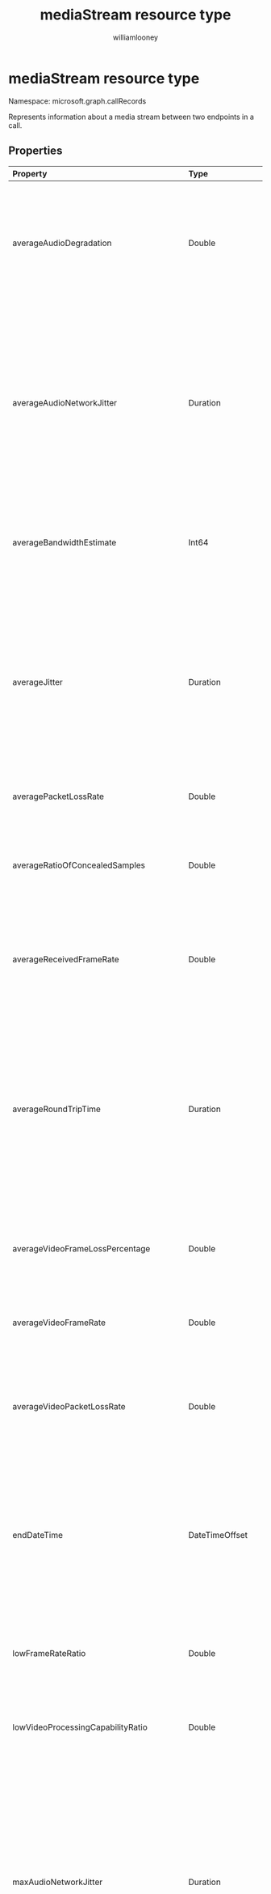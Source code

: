﻿---
title: "mediaStream resource type"
description: "The mediaStream type"
localization_priority: Normal
author: "williamlooney"
ms.prod: "cloud-communications"
doc_type: "resourcePageType"
---

# mediaStream resource type

Namespace: microsoft.graph.callRecords

Represents information about a media stream between two endpoints in a call.

## Properties

| Property                                 | Type                                             | Description                                                                                                                                                                                                                                                                       |
| :--------------------------------------- | :----------------------------------------------- | :-------------------------------------------------------------------------------------------------------------------------------------------------------------------------------------------------------------------------------------------------------------------------------- |
| averageAudioDegradation                  | Double                                           | Average Network Mean Opinion Score degradation for stream. Represents how much the network loss and jitter has impacted the quality of received audio.                                                                                                                            |
| averageAudioNetworkJitter                | Duration                                         | Average jitter for the stream computed as specified in [RFC 3550][], denoted in [ISO 8601][] format. For example, 1 second is denoted as `'PT1S'`, where 'P' is the duration designator, 'T' is the time designator, and 'S' is the second designator.                            |
| averageBandwidthEstimate                 | Int64                                            | Average estimated bandwidth available between two endpoints in bits per second.                                                                                                                                                                                                   |
| averageJitter                            | Duration                                         | Average jitter for the stream computed as specified in [RFC 3550][], denoted in [ISO 8601][] format. For example, 1 second is denoted as `'PT1S'`, where 'P' is the duration designator, 'T' is the time designator, and 'S' is the second designator.                            |
| averagePacketLossRate                    | Double                                           | Average packet loss rate for stream.                                                                                                                                                                                                                                              |
| averageRatioOfConcealedSamples           | Double                                           | Ratio of the number of audio frames with samples generated by packet loss concealment to the total number of audio frames.                                                                                                                                                        |
| averageReceivedFrameRate                 | Double                                           | Average frames per second received for all video streams computed over the duration of the session.                                                                                                                                                                               |
| averageRoundTripTime                     | Duration                                         | Average network propagation round-trip time computed as specified in [RFC 3550][], denoted in [ISO 8601][] format. For example, 1 second is denoted as `'PT1S'`, where 'P' is the duration designator, 'T' is the time designator, and 'S' is the second designator.              |
| averageVideoFrameLossPercentage          | Double                                           | Average percentage of video frames lost as displayed to the user.                                                                                                                                                                                                                 |
| averageVideoFrameRate                    | Double                                           | Average frames per second received for a video stream, computed over the duration of the session.                                                                                                                                                                                 |
| averageVideoPacketLossRate               | Double                                           | Average fraction of packets lost, as specified in [RFC 3550][], computed over the duration of the session.                                                                                                                                                                        |
| endDateTime                              | DateTimeOffset                                   | UTC time when the stream ended. The DateTimeOffset type represents date and time information using ISO 8601 format and is always in UTC time. For example, midnight UTC on Jan 1, 2014 would look like this: `'2014-01-01T00:00:00Z'`                                             |
| lowFrameRateRatio                        | Double                                           | Fraction of the call where frame rate is less than 7.5 frames per second.                                                                                                                                                                                                         |
| lowVideoProcessingCapabilityRatio        | Double                                           | Fraction of the call that the client is running less than 70% expected video processing capability.                                                                                                                                                                               |
| maxAudioNetworkJitter                    | Duration                                         | Maximum of audio network jitter computed over each of the 20 second windows during the session, denoted in [ISO 8601][] format. For example, 1 second is denoted as `'PT1S'`, where 'P' is the duration designator, 'T' is the time designator, and 'S' is the second designator. |
| maxJitter                                | Duration                                         | Maximum jitter for the stream computed as specified in RFC 3550, denoted in [ISO 8601][] format. For example, 1 second is denoted as `'PT1S'`, where 'P' is the duration designator, 'T' is the time designator, and 'S' is the second designator.                                |
| maxPacketLossRate                        | Double                                           | Maximum packet loss rate for the stream.                                                                                                                                                                                                                                          |
| maxRatioOfConcealedSamples               | Double                                           | Maximum ratio of packets concealed by the healer.                                                                                                                                                                                                                                 |
| maxRoundTripTime                         | Duration                                         | Maximum network propagation round-trip time computed as specified in [RFC 3550][], denoted in [ISO 8601][] format. For example, 1 second is denoted as `'PT1S'`, where 'P' is the duration designator, 'T' is the time designator, and 'S' is the second designator.              |
| packetUtilization                        | Int64                                            | Packet count for the stream.                                                                                                                                                                                                                                                      |
| postForwardErrorCorrectionPacketLossRate | Double                                           | Packet loss rate after FEC has been applied aggregated across all video streams and codecs.                                                                                                                                                                                       |
| startDateTime                            | DateTimeOffset                                   | UTC time when the stream started. The DateTimeOffset type represents date and time information using ISO 8601 format and is always in UTC time. For example, midnight UTC on Jan 1, 2014 would look like this: `'2014-01-01T00:00:00Z'`                                           |
| streamDirection                          | microsoft.graph.callRecords.mediaStreamDirection | Indicates the direction of the media stream. Possible values are: `callerToCallee`, `calleeToCaller`.                                                                                                                                                                             |
| streamId                                 | String                                           | Unique identifier for the stream.                                                                                                                                                                                                                                                 |
| wasMediaBypassed                         | Boolean                                          | True if the media stream bypassed the Mediation Server and went straight between client and PSTN Gateway/PBX, false otherwise.                                                                                                                                                    |

## JSON representation

The following is a JSON representation of the resource.

<!-- {
  "blockType": "resource",
  "optionalProperties": [

  ],
  "@odata.type": "microsoft.graph.callRecords.mediaStream",
  "baseType": null
}-->

```json
{
  "averageAudioDegradation": "Double",
  "averageAudioNetworkJitter": "String (duration)",
  "averageBandwidthEstimate": 1024,
  "averageJitter": "String (duration)",
  "averagePacketLossRate": "Double",
  "averageRatioOfConcealedSamples": "Double",
  "averageReceivedFrameRate": "Double",
  "averageRoundTripTime": "String (duration)",
  "averageVideoFrameLossPercentage": "Double",
  "averageVideoFrameRate": "Double",
  "averageVideoPacketLossRate": "Double",
  "endDateTime": "String (timestamp)",
  "lowFrameRateRatio": "Double",
  "lowVideoProcessingCapabilityRatio": "Double",
  "maxAudioNetworkJitter": "String (duration)",
  "maxJitter": "String (duration)",
  "maxPacketLossRate": "Double",
  "maxRatioOfConcealedSamples": "Double",
  "maxRoundTripTime": "String (duration)",
  "packetUtilization": 1024,
  "postForwardErrorCorrectionPacketLossRate": "Double",
  "startDateTime": "String (timestamp)",
  "streamDirection": "String",
  "streamId": "String",
  "wasMediaBypassed": true
}
```

[ISO 8601]: https://www.iso.org/iso/iso8601
[RFC 3550]: https://tools.ietf.org/html/rfc3550

<!-- uuid: 16cd6b66-4b1a-43a1-adaf-3a886856ed98
2019-02-04 14:57:30 UTC -->

<!-- {
  "type": "#page.annotation",
  "description": "mediaStream resource",
  "keywords": "",
  "section": "documentation",
  "tocPath": ""
}-->
